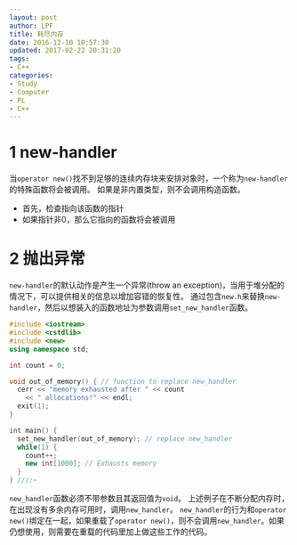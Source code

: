 ```yaml
---
layout: post
author: LPF
title: 耗尽内存
date: 2016-12-10 10:57:30
updated: 2017-02-22 20:31:20
tags:
- C++
categories:
- Study
- Computer
- PL
- C++
---
```

# 1 new-handler
当`operator new()`找不到足够的连续内存块来安排对象时，一个称为`new-handler`的特殊函数将会被调用。
如果是非内置类型，则不会调用构造函数。

- 首先，检查指向该函数的指针
- 如果指针非0，那么它指向的函数将会被调用

# 2 抛出异常

`new-handler`的默认动作是产生一个异常(throw an exception)，当用于堆分配的情况下，可以提供相关的信息以增加容错的恢复性。
通过包含`new.h`来替换`new-handler`，然后以想装入的函数地址为参数调用`set_new_handler`函数。

```c++
#include <iostream>
#include <cstdlib>
#include <new>
using namespace std;

int count = 0;

void out_of_memory() { // function to replace new_handler 
  cerr << "memory exhausted after " << count 
    << " allocations!" << endl;
  exit(1);
}

int main() {
  set_new_handler(out_of_memory); // replace new_handler
  while(1) {
    count++;
    new int[1000]; // Exhausts memory
  }
} ///:~
```

`new_handler`函数必须不带参数且其返回值为`void`。
上述例子在不断分配内存时，在出现没有多余内存可用时，调用`new_handler`。
`new_handler`的行为和`operator new()`绑定在一起，如果重载了`operator new()`，则不会调用`new_handler`。如果仍想使用，则需要在重载的代码里加上做这些工作的代码。
